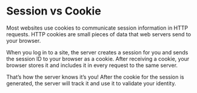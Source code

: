 # Session vs Cookie

Most websites use cookies to communicate session information in
HTTP requests. HTTP cookies are small pieces of data that web servers send to your browser.

When you log in to a site, the server creates a session for you and sends the session ID to your browser as a cookie. After receiving a cookie, your browser stores it and includes it in every request to the same server.

That’s how the server knows it’s you! After the cookie for the session is generated, the server will track it and use it to validate your identity.
